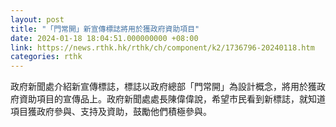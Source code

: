 ```yaml
---
layout: post
title: "「門常開」新宣傳標誌將用於獲政府資助項目"
date: 2024-01-18 18:04:51.000000000 +08:00
link: https://news.rthk.hk/rthk/ch/component/k2/1736796-20240118.htm
categories: rthk
---
```


政府新聞處介紹新宣傳標誌，標誌以政府總部「門常開」為設計概念，將用於獲政府資助項目的宣傳品上。政府新聞處處長陳偉偉說，希望市民看到新標誌，就知道項目獲政府參與、支持及資助，鼓勵他們積極參與。

